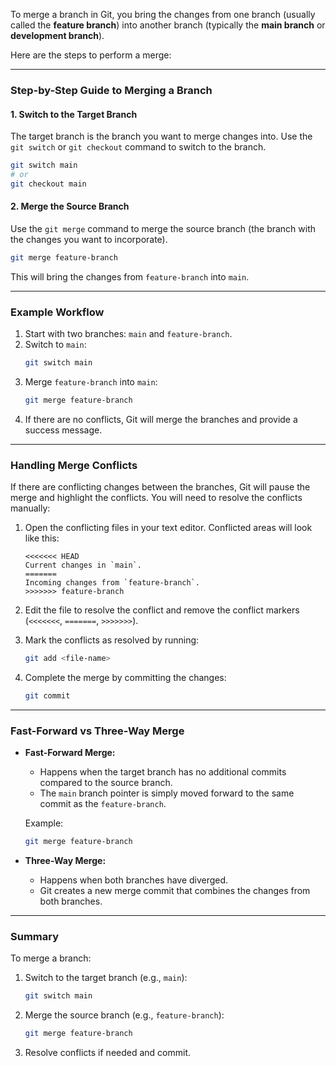 To merge a branch in Git, you bring the changes from one branch (usually called the **feature branch**) into another branch (typically the **main branch** or **development branch**). 

Here are the steps to perform a merge:

---

### **Step-by-Step Guide to Merging a Branch**

#### 1. **Switch to the Target Branch**
   The target branch is the branch you want to merge changes into. Use the `git switch` or `git checkout` command to switch to the branch.

   ```bash
   git switch main
   # or
   git checkout main
   ```

#### 2. **Merge the Source Branch**
   Use the `git merge` command to merge the source branch (the branch with the changes you want to incorporate).

   ```bash
   git merge feature-branch
   ```

   This will bring the changes from `feature-branch` into `main`.

---

### **Example Workflow**

1. Start with two branches: `main` and `feature-branch`.
2. Switch to `main`:
   ```bash
   git switch main
   ```
3. Merge `feature-branch` into `main`:
   ```bash
   git merge feature-branch
   ```
4. If there are no conflicts, Git will merge the branches and provide a success message.

---

### **Handling Merge Conflicts**
If there are conflicting changes between the branches, Git will pause the merge and highlight the conflicts. You will need to resolve the conflicts manually:

1. Open the conflicting files in your text editor. Conflicted areas will look like this:
   ```plaintext
   <<<<<<< HEAD
   Current changes in `main`.
   =======
   Incoming changes from `feature-branch`.
   >>>>>>> feature-branch
   ```

2. Edit the file to resolve the conflict and remove the conflict markers (`<<<<<<<`, `=======`, `>>>>>>>`).

3. Mark the conflicts as resolved by running:
   ```bash
   git add <file-name>
   ```

4. Complete the merge by committing the changes:
   ```bash
   git commit
   ```

---

### **Fast-Forward vs Three-Way Merge**

- **Fast-Forward Merge:**
  - Happens when the target branch has no additional commits compared to the source branch.
  - The `main` branch pointer is simply moved forward to the same commit as the `feature-branch`.

  Example:
  ```bash
  git merge feature-branch
  ```

- **Three-Way Merge:**
  - Happens when both branches have diverged.
  - Git creates a new merge commit that combines the changes from both branches.

---

### **Summary**
To merge a branch:
1. Switch to the target branch (e.g., `main`):  
   ```bash
   git switch main
   ```

2. Merge the source branch (e.g., `feature-branch`):  
   ```bash
   git merge feature-branch
   ```

3. Resolve conflicts if needed and commit.